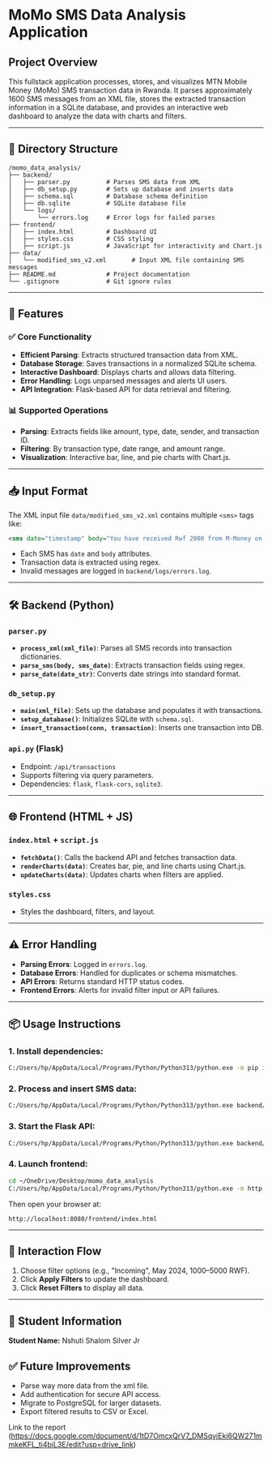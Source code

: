 # MoMo SMS Data Analysis Application

## Project Overview

This fullstack application processes, stores, and visualizes MTN Mobile Money (MoMo) SMS transaction data in Rwanda. It parses approximately 1600 SMS messages from an XML file, stores the extracted transaction information in a SQLite database, and provides an interactive web dashboard to analyze the data with charts and filters.

---

## 📁 Directory Structure

```
/momo_data_analysis/
├── backend/
│   ├── parser.py          # Parses SMS data from XML
│   ├── db_setup.py        # Sets up database and inserts data
│   ├── schema.sql         # Database schema definition
│   ├── db.sqlite          # SQLite database file
│   └── logs/
│       └── errors.log     # Error logs for failed parses
├── frontend/
│   ├── index.html         # Dashboard UI
│   ├── styles.css         # CSS styling
│   ├── script.js          # JavaScript for interactivity and Chart.js
├── data/
│   └── modified_sms_v2.xml       # Input XML file containing SMS messages
├── README.md              # Project documentation
└── .gitignore             # Git ignore rules
```

---

## 🚀 Features

### ✅ Core Functionality

- **Efficient Parsing**: Extracts structured transaction data from XML.
- **Database Storage**: Saves transactions in a normalized SQLite schema.
- **Interactive Dashboard**: Displays charts and allows data filtering.
- **Error Handling**: Logs unparsed messages and alerts UI users.
- **API Integration**: Flask-based API for data retrieval and filtering.

### 📊 Supported Operations

- **Parsing**: Extracts fields like amount, type, date, sender, and transaction ID.
- **Filtering**: By transaction type, date range, and amount range.
- **Visualization**: Interactive bar, line, and pie charts with Chart.js.

---

## 📥 Input Format

The XML input file `data/modified_sms_v2.xml` contains multiple `<sms>` tags like:

```xml
<sms date="timestamp" body="You have received Rwf 2000 from M-Money on 10-05-24 16:30:58. Transaction ID: 76662021700. New balance: Rwf 2000." />
```

- Each SMS has `date` and `body` attributes.
- Transaction data is extracted using regex.
- Invalid messages are logged in `backend/logs/errors.log`.

---

## 🛠️ Backend (Python)

### `parser.py`

- **`process_xml(xml_file)`**: Parses all SMS records into transaction dictionaries.
- **`parse_sms(body, sms_date)`**: Extracts transaction fields using regex.
- **`parse_date(date_str)`**: Converts date strings into standard format.

### `db_setup.py`

- **`main(xml_file)`**: Sets up the database and populates it with transactions.
- **`setup_database()`**: Initializes SQLite with `schema.sql`.
- **`insert_transaction(conn, transaction)`**: Inserts one transaction into DB.

### `api.py` (Flask)

- Endpoint: `/api/transactions`
- Supports filtering via query parameters.
- Dependencies: `flask`, `flask-cors`, `sqlite3`.

---

## 🌐 Frontend (HTML + JS)

### `index.html` + `script.js`

- **`fetchData()`**: Calls the backend API and fetches transaction data.
- **`renderCharts(data)`**: Creates bar, pie, and line charts using Chart.js.
- **`updateCharts(data)`**: Updates charts when filters are applied.

### `styles.css`

- Styles the dashboard, filters, and layout.

---

## ⚠️ Error Handling

- **Parsing Errors**: Logged in `errors.log`.
- **Database Errors**: Handled for duplicates or schema mismatches.
- **API Errors**: Returns standard HTTP status codes.
- **Frontend Errors**: Alerts for invalid filter input or API failures.

---

## 📦 Usage Instructions

### 1. Install dependencies:

```bash
C:/Users/hp/AppData/Local/Programs/Python/Python313/python.exe -m pip install flask flask-cors
```

### 2. Process and insert SMS data:

```bash
C:/Users/hp/AppData/Local/Programs/Python/Python313/python.exe backend/db_setup.py data/sms_data.xml
```

### 3. Start the Flask API:

```bash
C:/Users/hp/AppData/Local/Programs/Python/Python313/python.exe backend/api.py
```

### 4. Launch frontend:

```bash
cd ~/OneDrive/Desktop/momo_data_analysis
C:/Users/hp/AppData/Local/Programs/Python/Python313/python.exe -m http.server 8080
```

Then open your browser at:

```
http://localhost:8080/frontend/index.html
```

---

## 🧪 Interaction Flow

1. Choose filter options (e.g., "Incoming", May 2024, 1000–5000 RWF).
2. Click **Apply Filters** to update the dashboard.
3. Click **Reset Filters** to display all data.

---

## 👤 Student Information

**Student Name:** Nshuti Shalom Silver Jr

## ✅ Future Improvements

- Parse way more data from the xml file.
- Add authentication for secure API access.
- Migrate to PostgreSQL for larger datasets.
- Export filtered results to CSV or Excel.


Link to the report (https://docs.google.com/document/d/1tD7OmcxQrV7_DMSqvjEki6QW271mmkeKFL_ti4biL3E/edit?usp=drive_link)
